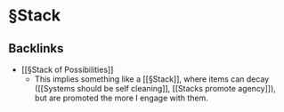 # §Stack

## Backlinks
* [[§Stack of Possibilities]]
	* This implies something like a [[§Stack]], where items can decay ([[Systems should be self cleaning]], [[Stacks promote agency]]), but are promoted the more I engage with them.

<!-- {BearID:3543E0C4-72C1-41D5-93A4-65186A6D2122-2620-000003874E75B3FA} -->
